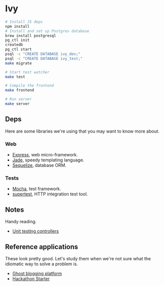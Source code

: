 Ivy
===

```sh
# Install JS deps
npm install
# Install and set up Postgres database
brew install postgresql
pg_ctl init
createdb
pg_ctl start
psql -c "CREATE DATABASE ivy_dev;"
psql -c "CREATE DATABASE ivy_test;"
make migrate

# Start test watcher
make test

# Compile the frontend
make frontend

# Run server
make server
```

## Deps

Here are some libraries we're using that you may want to know more about.

### Web

* [Express][express], web micro-framework.
* [Jade][jade], speedy templating language.
* [Sequelize][sequelize], database ORM.

[express]: https://github.com/strongloop/express
[jade]: https://github.com/jadejs/jade
[sequelize]: https://github.com/sequelize/sequelize

### Tests

* [Mocha][mocha], test framework.
* [supertest][supertest], HTTP integration test tool.

[supertest]: https://github.com/visionmedia/supertest
[mocha]: https://github.com/mochajs/mocha


## Notes

Handy reading.

* [Unit testing controllers][controller-test]

[controller-test]: http://www.designsuperbuild.com/blog/unit_testing_controllers_in_express/


## Reference applications

These look pretty good. Let's study them when we're not sure what the
idiomatic way to solve a problem is.

* [Ghost blogging platform][ghost]
* [Hackathon Starter][hackathon-starter]

[ghost]: https://github.com/tryghost/Ghost
[hackathon-starter]: https://github.com/sahat/hackathon-starter
